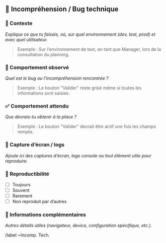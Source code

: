 ## 🐛 Incompréhension / Bug technique

### 🔎 Contexte
_Explique ce que tu faisais, où, sur quel environnement (dev, test, prod) et avec quel utilisateur._

> Exemple : Sur l’environnement de test, en tant que Manager, lors de la consultation du planning.

### 🚨 Comportement observé
_Quel est le bug ou l’incompréhension rencontrée ?_

> Exemple : Le bouton "Valider" reste grisé même si toutes les informations sont saisies.

### ✅ Comportement attendu
_Que devrais-tu obtenir à la place ?_

> Exemple : Le bouton "Valider" devrait être actif une fois les champs remplis.

### 📸 Capture d’écran / logs
_Ajoute ici des captures d’écran, logs console ou tout élément utile pour reproduire._

### 🔁 Reproductibilité
- [ ] Toujours
- [ ] Souvent
- [ ] Rarement
- [ ] Non reproduit par d’autres

### 📝 Informations complémentaires
_Autres détails utiles (navigateur, device, configuration spécifique, etc.)._


/label ~Incomp. Tech.